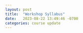 ```yaml
---
layout: post
title:  "Workshop Syllabus"
date:   2023-08-22 13:49:46 -0700
categories: course update
---
```


<object data="{https://github.com/chrisdongwon/Calculus1-Workshop-Fall23/blob/75be43223746b06f0ed72b5b928b0583fbb3ab11/Calc_1_workshop_syllabus.pdf}" width="1000" height="1000" type='application/pdf'></object>